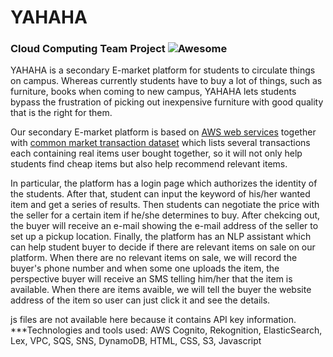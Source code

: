 # YAHAHA

### Cloud Computing Team Project ![Awesome](https://cdn.rawgit.com/sindresorhus/awesome/d7305f38d29fed78fa85652e3a63e154dd8e8829/media/badge.svg)

YAHAHA is a secondary E-market platform for students to circulate things on campus. Whereas currently students have to buy a lot of things, such as furniture, books when coming to new campus, YAHAHA lets students bypass the frustration of picking out inexpensive furniture with good quality that is the right for them. 

Our secondary E-market platform is based on [AWS web services](https://aws.amazon.com/) together with [common market transaction dataset](https://github.com/Hermionee/yahaha/blob/master/Recommender/Market_Basket_Optimisation.csv) which lists several transactions each containing real items user bought together, so it will not only help students find cheap items but also help recommend relevant items.  

In particular, the platform has a login page which authorizes the identity of the students. After that, student can input the keyword of his/her wanted item and get a series of results. Then students can negotiate the price with the seller for a certain item if he/she determines to buy. After chekcing out, the buyer will receive an e-mail showing the e-mail address of the seller to set up a pickup location. Finally, the platform has an NLP assistant which can help student buyer to decide if there are relevant items on sale on our platform. When there are no relevant items on sale, we will record the buyer's phone number and when some one uploads the item, the perspective buyer will receive an SMS telling him/her that the item is available. When there are items avaible, we will tell the buyer the website address of the item so user can just click it and see the details.

js files are not available here because it contains API key information.
***Technologies and tools used: AWS Cognito, Rekognition, ElasticSearch, Lex, VPC, SQS, SNS, DynamoDB, HTML, CSS, S3, Javascript
